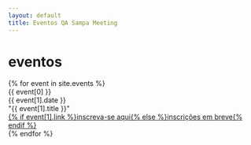 ```yaml
---
layout: default
title: Eventos QA Sampa Meeting
---
```


<div class="events">
  <h1 class="pageTitle">eventos</h1>
  <div class="events-content">
    {% for event in site.events %}
      <div class="title">
        <div>{{ event[0] }}</div>
      </div>
      <div class="description">
        {{ event[1].date }}<br/>
        "{{ event[1].title }}"
      </div>
      <div class="event-link">
        <a href="{{ event[1].link }}" {% if event[1].link %}target="_blank"{% endif %}>{% if event[1].link %}inscreva-se aqui{% else %}inscrições em breve{% endif %}</a>
      </div>
    {% endfor %}
  </div>
</div>
